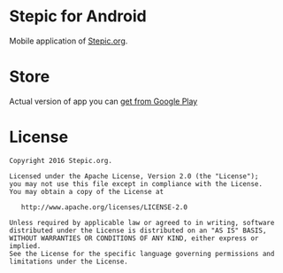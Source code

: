 Stepic for Android
========

Mobile application of [Stepic.org][1].

Store
========

Actual version of app you can [get from Google Play][2]

License
=======

    Copyright 2016 Stepic.org.

    Licensed under the Apache License, Version 2.0 (the "License");
    you may not use this file except in compliance with the License.
    You may obtain a copy of the License at

       http://www.apache.org/licenses/LICENSE-2.0

    Unless required by applicable law or agreed to in writing, software
    distributed under the License is distributed on an "AS IS" BASIS,
    WITHOUT WARRANTIES OR CONDITIONS OF ANY KIND, either express or implied.
    See the License for the specific language governing permissions and
    limitations under the License.


 [1]: htts://stepic.org
 [2]: https://play.google.com/store/apps/details?id=org.stepic.droid
